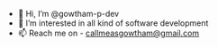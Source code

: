 - 👋 Hi, I’m @gowtham-p-dev
- 👀 I’m interested in all kind of software development
- 📫 Reach me on - callmeasgowtham@gmail.com


<!---
gowtham-p-dev/gowtham-p-dev is a ✨ special ✨ repository because its `README.md` (this file) appears on your GitHub profile.
You can click the Preview link to take a look at your changes.
--->
